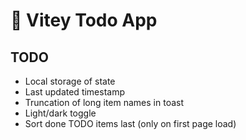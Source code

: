 # 💪 Vitey Todo App

## TODO

- Local storage of state
- Last updated timestamp
- Truncation of long item names in toast
- Light/dark toggle
- Sort done TODO items last (only on first page load)
